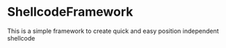 # ShellcodeFramework
This is a simple framework to create quick and easy position independent shellcode
